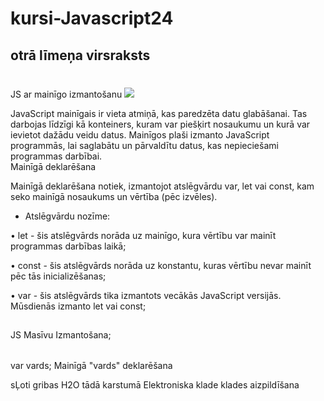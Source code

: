 # kursi-Javascript24
## otrā līmeņa virsraksts
<h1></h1> <strong></strong>JS ar mainīgo izmantošanu 
<img src="https://simple.wikipedia.org/wiki/JavaScript#/media/File:Unofficial_JavaScript_logo_2.svg";
<p></p> JavaScript mainīgais ir vieta atmiņā, kas paredzēta datu glabāšanai. Tas darbojas līdzīgi kā konteiners, kuram var piešķirt nosaukumu un kurā var ievietot dažādu veidu datus. Mainīgos plaši izmanto JavaScript programmās, lai saglabātu un pārvaldītu datus, kas nepieciešami programmas darbībai.
<br/> 
<strong></strong> Mainīgā deklarēšana
<p></p> Mainīgā deklarēšana notiek, izmantojot atslēgvārdu var, let vai const, kam seko mainīgā nosaukums un vērtība (pēc izvēles).

*  Atslēgvārdu nozīme:
<ul></ul>•	let - šis atslēgvārds norāda uz mainīgo, kura vērtību var mainīt programmas darbības laikā;
<ul></ul>•	const - šis atslēgvārds norāda uz konstantu, kuras vērtību nevar mainīt pēc tās inicializēšanas;
<ul></ul> •	var - šis atslēgvārds tika izmantots vecākās JavaScript versijās. Mūsdienās izmanto let vai const;

<h2></h2> JS Masīvu Izmantošana;

<table></table>
<td> var vards; </td> <td>  Mainīgā "vards" deklarēšana </td>



<sub></sub> sĻoti gribas H2O tādā karstumā
Elektroniska klade
klades aizpildīšana
